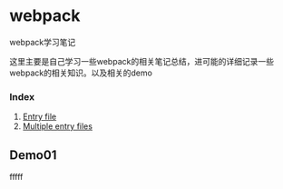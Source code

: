 # webpack
webpack学习笔记

这里主要是自己学习一些webpack的相关笔记总结，进可能的详细记录一些webpack的相关知识。以及相关的demo

### Index

1. [Entry file](#demo01-entry-file-source)
1. [Multiple entry files](#demo02-multiple-entry-files-source)





## Demo01
fffff
